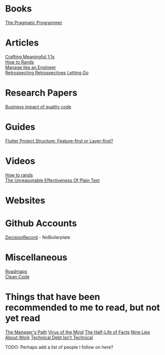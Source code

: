 # Books

[The Pragmatic Programmer](https://en.wikipedia.org/wiki/The_Pragmatic_Programmer)

# Articles

[Crafting Meaningful 1:1s](https://daydreamsinruby.com/blog/2024-01-11-effective-1-1s/)\
[How to Rands](https://github.com/randsleadershipslack/documents-and-resources/blob/main/howtorands.md)\
[Manage like an Engineer](https://ben.balter.com/2023/01/10/manage-like-an-engineer/)\
[Retrospecting Retrospectives](https://avivbenyosef.com/retrospecting-retrospectives/)
[Letting Go](https://medium.com/@royrapoport/letting-go-37ad35a341c4)

# Research Papers

[Business impact of quality code](https://codescene.com/hubfs/web_docs/Business-impact-of-code-quality.pdf)

# Guides

[Flutter Project Structure: Feature-first or Layer-first?](https://codewithandrea.com/articles/flutter-project-structure/)

# Videos

[How to rands](https://www.sharethrough.com/calibrate-video/how-to-rands)\
[The Unreasonable Effectiveness Of Plain Text](https://www.youtube.com/watch?v=WgV6M1LyfNY)

# Websites

# Github Accounts

[DecisionRecord](https://github.com/noboilerplate/DecisionRecord?tab=readme-ov-file) - NoBoilerplate

# Miscellaneous

[Roadmaps](https://roadmap.sh/)\
[Clean Code](https://github.com/mehdihadeli/awesome-software-architecture/blob/main/docs/clean-code.md)

# Things that have been recommended to me to read, but not yet read

[The Manager's Path](https://www.goodreads.com/en/book/show/33369254)
[Virus of the Mind](https://www.goodreads.com/book/show/363502.Virus_of_the_Mind)
[The Half-Life of Facts](https://www.penguinrandomhouse.com/books/309825/the-half-life-of-facts-by-samuel-arbesman/)
[Nine Lies About Work](https://goodreads.com/book/show/40086702-nine-lies-about-work)
[Technical Debt Isn't Technical](https://youtu.be/d2Ddo8OV7ig?si=FV1vFuiQjAWSpHMW)

TODO: Perhaps add a list of people I follow on here?

